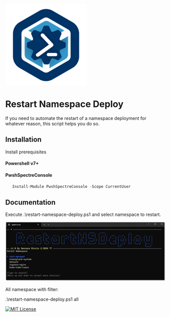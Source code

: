 ![Logo](./asset/logo2.png)

# Restart Namespace Deploy

If you need to automate the restart of a namespace deployment for whatever reason, this script helps you do so.

## Installation

Install prerequisites

#### Powershell v7+
#### PwshSpectreConsole
```powershell
   Install-Module PwshSpectreConsole -Scope CurrentUser  
```

## Documentation

Execute .\restart-namespace-deploy.ps1 and select namespace to restart.

![Img](./asset/img01.png)

All namespace with filter:

.\restart-namespace-deploy.ps1 all


[![MIT License](https://img.shields.io/badge/License-MIT-green.svg)](https://choosealicense.com/licenses/mit/)



